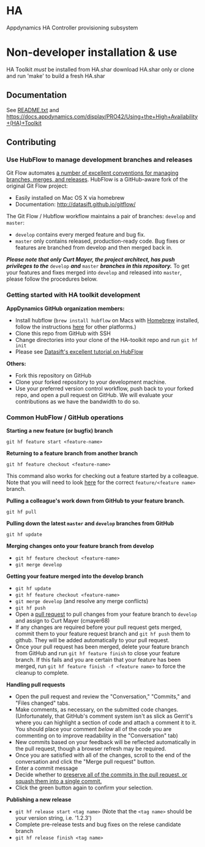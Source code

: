 # HA
Appdynamics HA Controller provisioning subsystem

# Non-developer installation & use
HA Toolkit *must* be installed from HA.shar
download HA.shar only or clone and run 'make' to build a fresh HA.shar

## Documentation
See [README.txt](README.txt) and https://docs.appdynamics.com/display/PRO42/Using+the+High+Availability+(HA)+Toolkit

## Contributing

### Use HubFlow to manage development branches and releases

Git Flow automates [a number of excellent conventions for managing branches, merges, and releases](http://nvie.com/posts/a-successful-git-branching-model/).  HubFlow is a GitHub-aware fork of the original Git Flow project:

* Easily installed on Mac OS X via homebrew 
* Documentation: http://datasift.github.io/gitflow/

The Git Flow / Hubflow workflow maintains a pair of branches: `develop` and `master`:

* `develop` contains every merged feature and bug fix.
* `master` only contains released, production-ready code.  Bug fixes or features are branched from develop and then merged back in.

***Please note that only Curt Mayer, the project architect, has push privileges to the*** `develop` ***and*** `master` ***branches in this repository.***  To get your features and fixes merged into `develop` and released into `master`, please follow the procedures below.

### Getting started with HA toolkit development

**AppDynamics GitHub organization members:**

* Install hubflow (`brew install hubflow` on Macs with [Homebrew](http://brew.sh) installed, follow the instructions [here](https://github.com/datasift/gitflow) for other platforms.)
* Clone this repo from GitHub with SSH
* Change directories into your clone of the HA-toolkit repo and run `git hf init`
* Please see [Datasift's excellent tutorial on HubFlow](http://datasift.github.io/gitflow/GitFlowForGitHub.html)

**Others:**

* Fork this repository on GitHub
* Clone your forked repository to your development machine.
* Use your preferred version control workflow, push back to your forked repo, and open a pull request on GitHub.  We will evaluate your contributions as we have the bandwidth to do so.

### Common HubFlow / GitHub operations

**Starting a new feature (or bugfix) branch**

`git hf feature start <feature-name>`

**Returning to a feature branch from another branch**

`git hf feature checkout <feature-name>`

This command also works for checking out a feature started by a colleague.  Note that you will need to look [here](https://github.com/Appdynamics/HA-toolkit/branches) for the correct `feature/<feature name>` branch.

**Pulling a colleague's work down from GitHub to your feature branch.**

`git hf pull`

**Pulling down the latest `master` and `develop` branches from GitHub**

`git hf update`

**Merging changes onto your feature branch from develop**

* `git hf feature checkout <feature-name>`
* `git merge develop`

**Getting your feature merged into the develop branch**

* `git hf update`
* `git hf feature checkout <feature-name>`
* `git merge develop` (and resolve any merge conflicts)
* `git hf push`
* Open a [pull request](https://help.github.com/articles/using-pull-requests/) to pull changes from your feature branch to `develop` and assign to Curt Mayer (cmayer68)
* If any changes are required before your pull request gets merged, commit them to your feature request branch and `git hf push` them to github.  They will be added automatically to your pull request.
* Once your pull request has been merged, delete your feature branch from GitHub and run `git hf feature finish` to close your feature branch.  If this fails and you are certain that your feature has been merged, run `git hf feature finish -f <feature name>` to force the cleanup to complete.

**Handling pull requests**

* Open the pull request and review the "Conversation," "Commits," and "Files changed" tabs.
* Make comments, as necessary, on the submitted code changes.  (Unfortunately, that GitHub's comment system isn't as slick as Gerrit's where you can highlight a section of code and attach a comment it to it.  You should place your comment *below* all of the code you are commenting on to improve readability in the "Conversation" tab)
* New commits based on your feedback will be reflected automatically in the pull request, though a browser refresh may be required.
* Once you are satisfied with all of the changes, scroll to the end of the conversation and click the "Merge pull request" button.
* Enter a commit message
* Decide whether to [preserve all of the commits in the pull request, or squash them into a single commit.](https://help.github.com/articles/about-pull-request-merge-squashing/)
* Click the green button again to confirm your selection.

**Publishing a new release**

* `git hf release start <tag name>` (Note that the `<tag name>` should be your version string, i.e. '1.2.3')
* Complete pre-release tests and bug fixes on the relese candidate branch
* `git hf release finish <tag name>`
